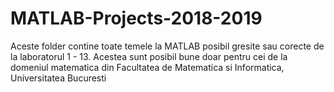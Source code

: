 # MATLAB-Projects-2018-2019
Aceste folder contine toate temele la MATLAB posibil gresite sau corecte de la laboratorul 1 - 13.
Acestea sunt posibil bune doar pentru cei de la domeniul matematica din Facultatea de Matematica si Informatica, Universitatea Bucuresti

